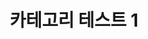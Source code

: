---
layout: single
title: "카테고리 테스트 1"
toc: true
toc_sticky: true
toc_label: "On This Page"
categories:
    - Python
---